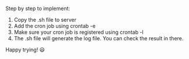 Step by step to implement:
1. Copy the .sh file to server
2. Add the cron job using crontab -e
3. Make sure your cron job is registered using crontab -l
4. The .sh file will generate the log file. You can check the result in there.

Happy trying! 😃
